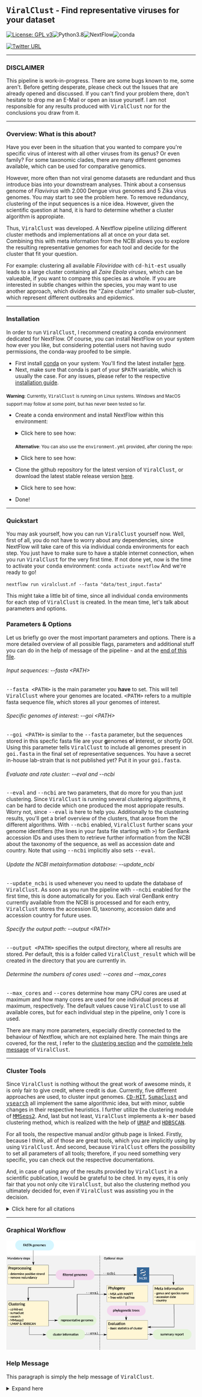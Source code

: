 
## <samp>ViralClust</samp> - Find representative viruses for your dataset
[![License: GPL v3](https://img.shields.io/badge/License-GPL%20v3-teal.svg)](https://www.gnu.org/licenses/gpl-3.0)![Python3.8](https://img.shields.io/badge/Language-Python_3.8-darkred.svg)![NextFlow](https://img.shields.io/badge/Nextflow-20.07.01-blue.svg)![conda](https://img.shields.io/badge/Uses-conda-green.svg)

[![Twitter URL](https://img.shields.io/twitter/url/https/twitter.com/klamkiewicz?label=%40klamkiewicz&style=social)](https://twitter.com/klamkiewicz)

***

### DISCLAIMER
This pipeline is work-in-progress.
There are some bugs known to me, some aren't. Before getting desperate, please check out the Issues that are already opened and discussed. If you can't find your problem there, don't hesitate to drop me an E-Mail or open an issue yourself.
I am not responsible for any results produced with <samp>ViralClust</samp> nor for the conclusions you draw from it.

***

### Overview: What is this about?
Have you ever been in the situation that you wanted to compare you're specific virus of interest with all other viruses from its genus? Or even family? For some taxonomic clades, there are many different genomes available, which can be used for comparative genomics.

However, more often than not viral genome datasets are redundant and thus introduce bias into your downstream analyses. Think about a consensus genome of *Flavivirus* with 2.000 Dengue virus genomes and 5 Zika virus genomes. You may start to see the problem here. To remove redundancy, clustering of the input sequences is a nice idea. However, given the scientific question at hand, it is hard to determine whether a cluster algorithm is appropiate.

Thus, <samp>ViralClust</samp> was developed. A Nextflow pipeline utilizing different cluster methods and implementations all at once on your data set. Combining this with meta information from the NCBI allows you to explore the resulting representative genomes for each tool and decide for the cluster that fit your question.

For example: clustering all available *Filoviridae* with <samp>cd-hit-est</samp> usually leads to a large cluster containing all *Zaire Ebola viruses*, which can be valueable, if you want to compare this species as a whole. If you are interested in subtle changes within the species, you may want to use another approach, which divides the "Zaire cluster" into smaller sub-cluster, which represent different outbreaks and epidemics.

***

### Installation
In order to run <samp>ViralClust</samp>, I recommend creating a conda environment dedicated for NextFlow.
Of course, you can install NextFlow on your system how ever you like, but considering potential users not having sudo permissions, the conda-way proofed to be simple.

* First install [conda](https://docs.conda.io/en/latest/) on your system: You'll find the latest installer [here](https://docs.conda.io/en/latest/miniconda.html).
* Next, make sure that conda is part of your <samp>$PATH</samp> variable, which is usually the case. For any issues, please refer to the respective [installation guide](https://conda.io/projects/conda/en/latest/user-guide/install/index.html).

<sub>**Warning**: Currently, <samp>ViralClust</samp> is running on Linux systems. Windows and MacOS support may follow at some point, but has never been tested so far.</sub>
* Create a conda environment and install NextFlow within this environment:

  <details><summary>Click here to see how:</summary>

  ```bash
  conda create -n nextflow -c bioconda nextflow
  conda activate nextflow
  ```
  </details>

  <sub>**Alternative**: You can also use the <samp>environment.yml</samp> provided, after cloning the repo:</sub>

  <details><summary>Click here to see how:</summary>

  ```bash
  conda env create -f environment.yml
  ```
   </details>

* Clone the github repository for the latest version of <samp>ViralClust</samp>, or download the latest stable release version [here](https://github.com/klamkiew/viralClust/releases).

  <details><summary>Click here to see how:</summary>

  ```bash
  `git clone https://github.com/klamkiew/ViralClust.git && cd ViralClust`
  ```
   </details>

* Done!

***

### Quickstart

You may ask yourself, how you can run <samp>ViralClust</samp> yourself now.
Well, first of all, you do not have to worry about any dependencies, since NextFlow will take care of this via individual conda environments for each step. You just have to make sure to have a stable internet connection, when you run <samp>ViralClust</samp> for the very first time.
If not done yet, now is the time to activate your <samp>conda</samp> environment:
`conda activate nextflow`
And we're ready to go!

`nextflow run viralclust.nf --fasta "data/test_input.fasta"`


This might take a little bit of time, since all individual <samp>conda</samp> environments for each step of <samp>ViralClust</samp> is created.
In the mean time, let's talk about parameters and options.

### Parameters & Options

Let us briefly go over the most important parameters and options. There is a more detailed overview of all possible flags, parameters and additional stuff you can
do in the help of message of the pipeline - and at the [end of this file](#help-message).

###### Input sequences: --fasta \<PATH>
<samp>--fasta \<PATH\></samp> is the main parameter you **have** to set. This will tell <samp>ViralClust</samp> where your genomes are located. <samp>\<PATH\></samp> refers to a multiple fasta sequence file, which stores all your genomes of interest.

###### Specific genomes of interest: --goi \<PATH>
<samp>--goi \<PATH\></samp> is similar to the <samp>--fasta</samp> parameter, but the sequences stored in this specfic fasta file are your **g**enomes **o**f **i**nterest, or shortly GOI. Using this parameter tells <samp>ViralClust</samp> to include all genomes present in <samp>goi.fasta</samp> in the final set of representative sequences. You have a secret in-house lab-strain that is not published yet? Put it in your <samp>goi.fasta</samp>.

###### Evaluate and rate cluster: --eval and --ncbi
<samp>--eval</samp> and <samp>--ncbi</samp> are two parameters, that do more for you than just clustering. Since <samp>ViralClust</samp> is running several clustering algorithms, it can be hard to decide which one produced the most appriopate results. Worry not, since <samp>--eval</samp> is here to help you. Additionally to the clustering results, you'll get a brief overview of the clusters, that arose from the different algorithms. With <samp>--ncbi</samp> enabled, <samp>ViralClust</samp> further scans your genome identifiers (the lines in your fasta file starting with <samp>\></samp>) for GenBank accession IDs and uses them to retrieve further information from the NCBI about the taxonomy of the sequence, as well as accession date and country. Note that using <samp>--ncbi</samp> implicitly also sets <samp>--eval</samp>.

###### Update the NCBI metainformation database: --update_ncbi
<samp>--update_ncbi</samp> is used whenever you need to update the database of <samp>ViralClust</samp>. As soon as you run the pipeline with <samp>--ncbi</samp> enabled for the first time, this is done automatically for you. Each viral GenBank entry currently available from the NCBI is processed and for each entry, <samp>ViralClust</samp> stores the accession ID, taxonomy, accession date and accession country for future uses.

###### Specify the output path: --output \<PATH>
<samp>--output \<PATH\></samp> specifies the output directory, where all results are stored. Per default, this is a folder called <samp>ViralClust_result</samp> which will be created in the directory that you are currently in.

###### Determine the numbers of cores used: --cores and --max_cores
<samp>--max_cores</samp> and <samp>--cores</samp> determine how many CPU cores are used at maximum and how many cores are used for one individual process at maximum, respectively. The default values cause <samp>ViralClust</samp> to use all available cores, but for each individual step in the pipeline, only 1 core is used.

There are many more parameters, especially directly connected to the behaviour of Nextflow, which are not explained here. The main things are covered, for the rest, I refer to the [clustering section](#cluster-tools) and the [complete help message](#help-message) of <samp>ViralClust</samp>.


***

### Cluster Tools

Since <samp>ViralClust</samp> is nothing without the great work of awesome minds, it is only fair to give credit, where credit is due. Currently, five different approaches are used, to cluster input genomes. <samp>[CD-HIT](http://www.bioinformatics.org/cd-hit/cd-hit-user-guide)</samp>, <samp>[Sumaclust](https://git.metabarcoding.org/obitools/sumaclust/wikis/home/)</samp> and <samp>[vsearch](https://github.com/torognes/vsearch)</samp> all implement the same algorithmic idea, but with minor, subtle changes in their respective heuristics. I further utilize the clustering module of <samp>[MMSeqs2](https://github.com/soedinglab/MMseqs2)</samp>. And, last but not least, <samp>ViralClust</samp> implements a <samp>k-mer</samp> based clustering method, which is realized with the help of <samp>[UMAP](https://umap-learn.readthedocs.io/en/latest/how_umap_works.html)</samp> and <samp>[HDBSCAN](https://hdbscan.readthedocs.io/en/latest/how_hdbscan_works.html)</samp>.

For all tools, the respective manual and/or github page is linked. Firstly, because I think, all of those are great tools, which you are implicitly using by using <samp>ViralClust</samp>. And second, because <samp>ViralClust</samp> offers the possibility to set all parameters of all tools; therefore, if you need something very specific, you can check out the respective documentations.

And, in case of using any of the results provided by <samp>ViralClust</samp> in a scientific publication, I would be grateful to be cited. In my eyes, it is only fair that you not only cite <samp>ViralClust</samp>, but also the clustering method you ultimately decided for, even if <samp>ViralClust</samp> was assisting you in the decision.

<details><summary>Click here for all citations</summary>

  * CD-HIT:
    * `Weizhong Li & Adam Godzik, "Cd-hit: a fast program for clustering and comparing large sets of protein or nucleotide sequences". Bioinformatics, (2006) 22:1658-9`
    * `Limin Fu, Beifang Niu, Zhengwei Zhu, Sitao Wu and Weizhong Li, CD-HIT: accelerated for clustering the next generation sequencing data. Bioinformatics, (2012), 28 (23): 3150-3152`

  * sumaclust:
    * `Mercier C, Boyer F, Bonin A, Coissac E (2013) SUMATRA and SUMACLUST: fast and exact comparison and clustering of sequences. Available: http://metabarcoding.org/sumatra.`

  * vsearch:
    * `Rognes T, Flouri T, Nichols B, Quince C, Mahé F. (2016) VSEARCH: a versatile open source tool for metagenomics. PeerJ 4:e2584`

  * MMSeqs2:
    * `Steinegger, M., Söding, J. "MMseqs2 enables sensitive protein sequence searching for the analysis of massive data sets". Nat Biotechnol 35, 1026–1028 (2017)`

  * UMAP & HDBscan: 
    * `McInnes, L, Healy, J, "UMAP: Uniform Manifold Approximation and Projection for Dimension Reduction", ArXiv e-prints 1802.03426, 2018`
    * `L. McInnes, J. Healy, S. Astels, "hdbscan: Hierarchical density based clustering" In: Journal of Open Source Software, The Open Journal, volume 2, number 11. 2017`
</details>

***

### Graphical Workflow

![Workflow graph](/pic/workflow.png)

### Help Message

This paragraph is simply the help message of <samp>ViralClust</samp>.

<details><summary>Expand here</summary>

```
____________________________________________________________________________________________

Welcome to ViralClust - your pipeline to cluster viral genome sequences once and for all!
____________________________________________________________________________________________

Usage example:
nextflow run viralclust.nf --update_ncbi

or

nextflow run viralclust.nf --fasta "genomes.fasta"

or both

nextflow run viralclust.nf --update_ncbi --fasta "genomes.fasta"

____________________________________________________________________________________________

Mandatory Input:
--fasta PATH                      Path to a multiple fasta sequence file, storing all genomes that shall be clustered.
                                  Usually, this parameter has to be set, unless the parameter --ncbi_update has been set.

Optional Input:
--goi PATH                        Path to a (multiple) fasta sequence file with genomes that have to end
                                  up in the final set of representative genomes, e.g. strains of your lab that are
                                  of special interest. This parameter is optional.
____________________________________________________________________________________________

Options:
--eval                            After clustering, calculate basic statistics of clustering results. For each
                                  tool, the minimum, maximum, average and median cluster sizes are calculated,
                                  as well as the average distance of two representative genomes.

--ncbi                            Additionally to the evaluation performed by --eval, NCBI metainformation
                                  is included for all genomes of the input set. Therefore, the identifier of fasta records are
                                  scanned for GenBank accession IDs, which are then used to retrieve information about the taxonomy,
                                  accession date and accession country of a sequence. Implicitly calls --eval.
                                  Attention: If no database is available at data, setting this flag
                                  implicitly sets --ncbi_update.

--ncbi_update                     Downloads all current GenBank entries from the NCBI FTP server and processes the data to
                                  the databank stored at data.

Cluster options:
--cdhit_params                    Additional parameters for CD-HIT-EST cluster analysis. [default -c 0.9]
                                  You can use nextflow run viralclust.nf --cdhit_help
                                  For more information and options, we refer to the CD-HIT manual.

--hdbscan_params                  Additional parameters for HDBscan cluster analysis. [default -k 7]
                                  For more information and options, please use
                                  nextflow run viralclust.nf --hdbscan_help.

--sumaclust_params                Additional parameters for sumaclust cluster analysis. [default -t 0.9]
                                  You can use nextflow run viralclust.nf --sumaclust_help.
                                  For more information and options, we refer to the sumaclust manual.

--vclust_params                   Additional parameters for vsearch cluster analysis. [default --id 0.9]
                                  You can use nextflow run viralclust.nf --vclust_help
                                  For more information and options, we refer to the vsearch manual.

--mmseqs_params                   Additional parameters for MMSeqs2 cluster analysis. [default --min-seq-id 0.9]
                                  You can use nextflow run viralclust.nf --mmseqs_help
                                  For more information and options, we refer to the MMSeqs2 manual.

Computing options:
--cores INT                       max cores per process for local use [default 1]
--max_cores INT                   max cores used on the machine for local use [default 8]
--memory INT                      max memory in GB for local use [default 16.GB]
--output PATH                     name of the result folder [default viralclust_results]
--permanentCacheDir PATH          location for auto-download data like databases [default data]
--condaCacheDir PATH              location for storing the conda environments [default conda]
--workdir PATH                    working directory for all intermediate results [default /tmp/nextflow-work-$USER]

Nextflow options:
-with-report rep.html             cpu / ram usage (may cause errors)
-with-dag chart.html              generates a flowchart for the process tree
-with-timeline time.html          timeline (may cause errors)
____________________________________________________________________________________________

```
</details>